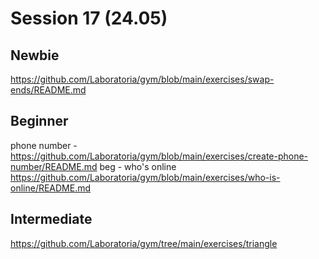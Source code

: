 # Session 17 (24.05)

## Newbie  
https://github.com/Laboratoria/gym/blob/main/exercises/swap-ends/README.md

## Beginner  
phone number - https://github.com/Laboratoria/gym/blob/main/exercises/create-phone-number/README.md
beg - who's online https://github.com/Laboratoria/gym/blob/main/exercises/who-is-online/README.md

## Intermediate
https://github.com/Laboratoria/gym/tree/main/exercises/triangle
